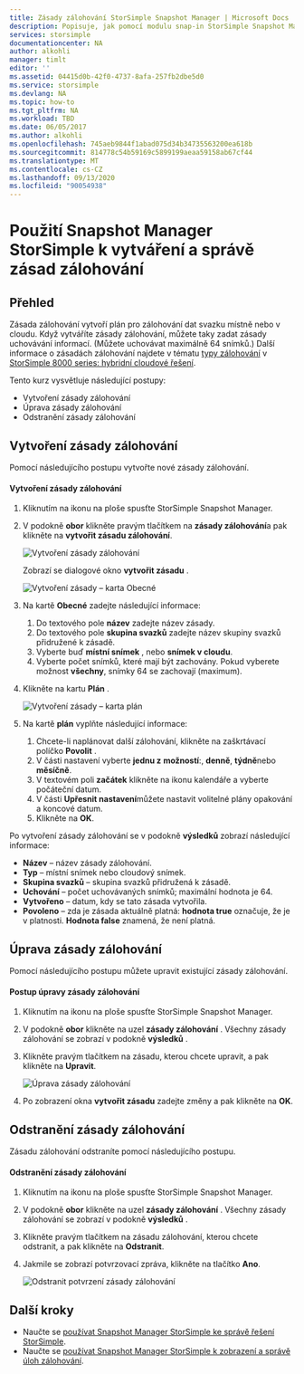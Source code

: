 ```yaml
---
title: Zásady zálohování StorSimple Snapshot Manager | Microsoft Docs
description: Popisuje, jak pomocí modulu snap-in StorSimple Snapshot Manager MMC vytvářet a spravovat zásady zálohování, které řídí naplánované zálohy.
services: storsimple
documentationcenter: NA
author: alkohli
manager: timlt
editor: ''
ms.assetid: 04415d0b-42f0-4737-8afa-257fb2dbe5d0
ms.service: storsimple
ms.devlang: NA
ms.topic: how-to
ms.tgt_pltfrm: NA
ms.workload: TBD
ms.date: 06/05/2017
ms.author: alkohli
ms.openlocfilehash: 745aeb9844f1abad075d34b34735563200ea618b
ms.sourcegitcommit: 814778c54b59169c5899199aeaa59158ab67cf44
ms.translationtype: MT
ms.contentlocale: cs-CZ
ms.lasthandoff: 09/13/2020
ms.locfileid: "90054938"
---
```

# <a name="use-storsimple-snapshot-manager-to-create-and-manage-backup-policies"></a>Použití Snapshot Manager StorSimple k vytváření a správě zásad zálohování
## <a name="overview"></a>Přehled
Zásada zálohování vytvoří plán pro zálohování dat svazku místně nebo v cloudu. Když vytváříte zásady zálohování, můžete taky zadat zásady uchovávání informací. (Můžete uchovávat maximálně 64 snímků.) Další informace o zásadách zálohování najdete v tématu [typy zálohování](storsimple-what-is-snapshot-manager.md#backup-types-and-backup-policies) v [StorSimple 8000 series: hybridní cloudové řešení](storsimple-overview.md).

Tento kurz vysvětluje následující postupy:

* Vytvoření zásady zálohování
* Úprava zásady zálohování
* Odstranění zásady zálohování

## <a name="create-a-backup-policy"></a>Vytvoření zásady zálohování
Pomocí následujícího postupu vytvořte nové zásady zálohování.

#### <a name="to-create-a-backup-policy"></a>Vytvoření zásady zálohování
1. Kliknutím na ikonu na ploše spusťte StorSimple Snapshot Manager.
2. V podokně **obor** klikněte pravým tlačítkem na **zásady zálohování**a pak klikněte na **vytvořit zásadu zálohování**.

    ![Vytvoření zásady zálohování](./media/storsimple-snapshot-manager-manage-backup-policies/HCS_SSM_Create_BU_policy.png)

    Zobrazí se dialogové okno **vytvořit zásadu** .

    ![Vytvoření zásady – karta Obecné](./media/storsimple-snapshot-manager-manage-backup-policies/HCS_SSM_Create_policy_general.png)
3. Na kartě **Obecné** zadejte následující informace:

   1. Do textového pole **název** zadejte název zásady.
   2. Do textového pole **skupina svazků** zadejte název skupiny svazků přidružené k zásadě.
   3. Vyberte buď **místní snímek** , nebo **snímek v cloudu**.
   4. Vyberte počet snímků, které mají být zachovány. Pokud vyberete možnost **všechny**, snímky 64 se zachovají (maximum).
4. Klikněte na kartu **Plán** .

    ![Vytvoření zásady – karta plán](./media/storsimple-snapshot-manager-manage-backup-policies/HCS_SSM_Create_policy_schedule.png)
5. Na kartě **plán** vyplňte následující informace:

   1. Chcete-li naplánovat další zálohování, klikněte na zaškrtávací políčko **Povolit** .
   2. V části nastavení vyberte **jednu z** **možností**:, **denně**, **týdně**nebo **měsíčně**.
   3. V textovém poli **začátek** klikněte na ikonu kalendáře a vyberte počáteční datum.
   4. V části **Upřesnit nastavení**můžete nastavit volitelné plány opakování a koncové datum.
   5. Klikněte na **OK**.

Po vytvoření zásady zálohování se v podokně **výsledků** zobrazí následující informace:

* **Název** – název zásady zálohování.
* **Typ** – místní snímek nebo cloudový snímek.
* **Skupina svazků** – skupina svazků přidružená k zásadě.
* **Uchování** – počet uchovávaných snímků; maximální hodnota je 64.
* **Vytvořeno** – datum, kdy se tato zásada vytvořila.
* **Povoleno** – zda je zásada aktuálně platná: **hodnota true** označuje, že je v platnosti. **Hodnota false** znamená, že není platná.

## <a name="edit-a-backup-policy"></a>Úprava zásady zálohování
Pomocí následujícího postupu můžete upravit existující zásady zálohování.

#### <a name="to-edit-a-backup-policy"></a>Postup úpravy zásady zálohování
1. Kliknutím na ikonu na ploše spusťte StorSimple Snapshot Manager.
2. V podokně **obor** klikněte na uzel **zásady zálohování** . Všechny zásady zálohování se zobrazí v podokně **výsledků** .
3. Klikněte pravým tlačítkem na zásadu, kterou chcete upravit, a pak klikněte na **Upravit**.

    ![Úprava zásady zálohování](./media/storsimple-snapshot-manager-manage-backup-policies/HCS_SSM_Edit_BU_policy.png)
4. Po zobrazení okna **vytvořit zásadu** zadejte změny a pak klikněte na **OK**.

## <a name="delete-a-backup-policy"></a>Odstranění zásady zálohování
Zásadu zálohování odstraníte pomocí následujícího postupu.

#### <a name="to-delete-a-backup-policy"></a>Odstranění zásady zálohování
1. Kliknutím na ikonu na ploše spusťte StorSimple Snapshot Manager.
2. V podokně **obor** klikněte na uzel **zásady zálohování** . Všechny zásady zálohování se zobrazí v podokně **výsledků** .
3. Klikněte pravým tlačítkem na zásadu zálohování, kterou chcete odstranit, a pak klikněte na **Odstranit**.
4. Jakmile se zobrazí potvrzovací zpráva, klikněte na tlačítko **Ano**.

    ![Odstranit potvrzení zásady zálohování](./media/storsimple-snapshot-manager-manage-backup-policies/HCS_SSM_Delete_BU_policy.png)

## <a name="next-steps"></a>Další kroky
* Naučte se [používat Snapshot Manager StorSimple ke správě řešení StorSimple](storsimple-snapshot-manager-admin.md).
* Naučte se [používat Snapshot Manager StorSimple k zobrazení a správě úloh zálohování](storsimple-snapshot-manager-manage-backup-jobs.md).
